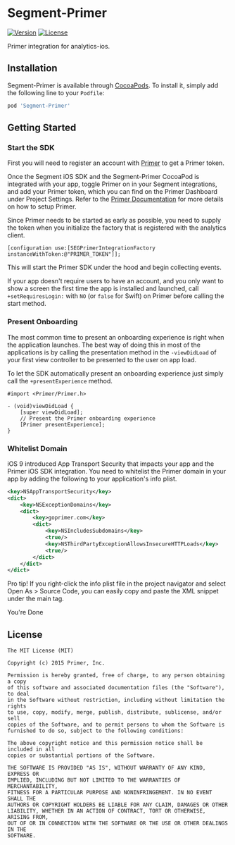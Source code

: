 # Segment-Primer

[![Version](https://img.shields.io/cocoapods/v/Segment-Primer.svg?style=flat)](http://cocoapods.org/pods/Segment-Primer)
[![License](https://img.shields.io/cocoapods/l/Segment-Primer.svg?style=flat)](http://cocoapods.org/pods/Segment-Primer)

Primer integration for analytics-ios.

## Installation

Segment-Primer is available through [CocoaPods](http://cocoapods.org). To install
it, simply add the following line to your `Podfile`:

```ruby
pod 'Segment-Primer'
```

## Getting Started

### Start the SDK

First you will need to register an account with [Primer](http://goprimer.com) to get a Primer token.

Once the Segment iOS SDK and the Segment-Primer CocoaPod is integrated with your app, toggle Primer on in your Segment integrations, and add your Primer token, which you can find on the Primer Dashboard under Project Settings. Refer to the [Primer Documentation](http://docs.goprimer.com) for more details on how to setup Primer.

Since Primer needs to be started as early as possible, you need to supply the token when you initialize the factory that is registered with the analytics client.

```objc
[configuration use:[SEGPrimerIntegrationFactory instanceWithToken:@"PRIMER_TOKEN"]];
```

This will start the Primer SDK under the hood and begin collecting events.

If your app doesn't require users to have an account, and you only want to show a screen the first time the app is installed and launched, call `+setRequiresLogin:` with `NO` (or `false` for Swift) on Primer before calling the start method.

### Present Onboarding

The most common time to present an onboarding experience is right when the application launches. The best way of doing this in most of the applications is by calling the presentation method in the `-viewDidLoad` of your first view controller to be presented to the user on app load.

To let the SDK automatically present an onboarding experience just simply call the `+presentExperience` method.

```objc
#import <Primer/Primer.h>
  
- (void)viewDidLoad {
    [super viewDidLoad];
    // Present the Primer onboarding experience
    [Primer presentExperience];
}
```

### Whitelist Domain

iOS 9 introduced App Transport Security that impacts your app and the Primer iOS SDK integration. You need to whitelist the Primer domain in your app by adding the following to your application's info plist.

```xml
<key>NSAppTransportSecurity</key>
<dict>
    <key>NSExceptionDomains</key>
    <dict>
        <key>goprimer.com</key>
        <dict>
            <key>NSIncludesSubdomains</key>
            <true/>
            <key>NSThirdPartyExceptionAllowsInsecureHTTPLoads</key>
            <true/>
        </dict>
    </dict>
</dict>
```

Pro tip! If you right-click the info plist file in the project navigator and select Open As > Source Code, you can easily copy and paste the XML snippet under the main <dict> tag.

You're Done



## License

```
The MIT License (MIT)

Copyright (c) 2015 Primer, Inc.

Permission is hereby granted, free of charge, to any person obtaining a copy
of this software and associated documentation files (the "Software"), to deal
in the Software without restriction, including without limitation the rights
to use, copy, modify, merge, publish, distribute, sublicense, and/or sell
copies of the Software, and to permit persons to whom the Software is
furnished to do so, subject to the following conditions:

The above copyright notice and this permission notice shall be included in all
copies or substantial portions of the Software.

THE SOFTWARE IS PROVIDED "AS IS", WITHOUT WARRANTY OF ANY KIND, EXPRESS OR
IMPLIED, INCLUDING BUT NOT LIMITED TO THE WARRANTIES OF MERCHANTABILITY,
FITNESS FOR A PARTICULAR PURPOSE AND NONINFRINGEMENT. IN NO EVENT SHALL THE
AUTHORS OR COPYRIGHT HOLDERS BE LIABLE FOR ANY CLAIM, DAMAGES OR OTHER
LIABILITY, WHETHER IN AN ACTION OF CONTRACT, TORT OR OTHERWISE, ARISING FROM,
OUT OF OR IN CONNECTION WITH THE SOFTWARE OR THE USE OR OTHER DEALINGS IN THE
SOFTWARE.
```
